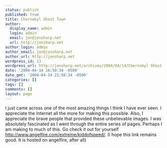 ```yaml
---
status: publish
published: true
title: Chernobyl Ghost Town
author:
  display_name: admin
  login: admin
  email: jon@jonsharp.net
  url: http://jonsharp.net
author_login: admin
author_email: jon@jonsharp.net
author_url: http://jonsharp.net
wordpress_id: 13
wordpress_url: http://jonsharp.net/archives/2004/04/14/Chernobyl Ghost Town/
date: '2004-04-14 16:58:34 -0500'
date_gmt: '2004-04-14 21:58:34 -0500'
categories: []
tags: []
comments: []
layout: page
---
```

I just came across one of the most amazing things I think I have ever seen.  I appreciate the Internet all the more for making this possible.  Also, I appreciate the brave people that provided these unbelievable images.  I was absolutely fascinated as I went through the entire series of pages.  Perhaps I am making to much of this.  Go check it out for yourself http://www.angelfire.com/extreme/kiddofspeed/.  (I hope this link remains good.  It is hosted on angelfire, after all)

<!--more-->
